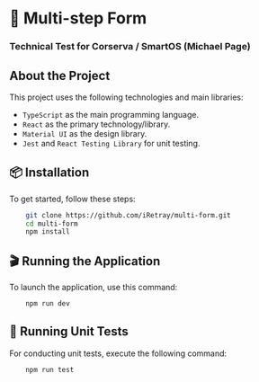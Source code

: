 # 🚀 Multi-step Form

### Technical Test for Corserva / SmartOS (Michael Page)

## About the Project

This project uses the following technologies and main libraries:

-   `TypeScript` as the main programming language.
-   `React` as the primary technology/library.
-   `Material UI` as the design library.
-   `Jest` and `React Testing Library` for unit testing.

## 📦 Installation

To get started, follow these steps:
```bash
	git clone https://github.com/iRetray/multi-form.git
	cd multi-form
	npm install
```

## 🎬 Running the Application

To launch the application, use this command:
```bash
	npm run dev
```

## 🧪 Running Unit Tests

For conducting unit tests, execute the following command:
```bash
	npm run test
```

